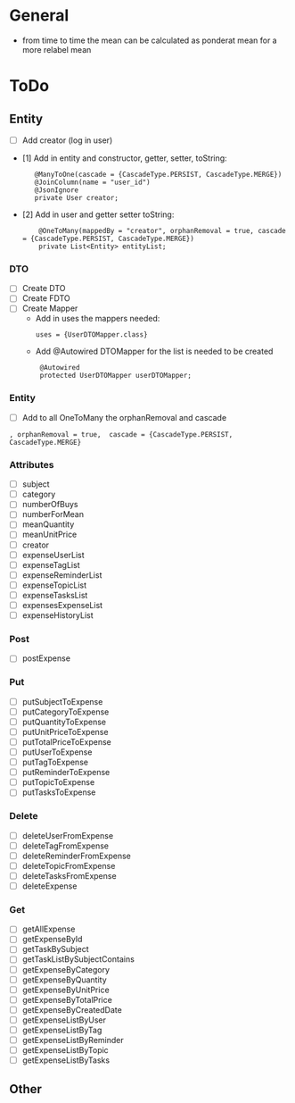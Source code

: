 # General

- from time to time the mean can be calculated as ponderat mean for a more relabel mean

# ToDo

## Entity

- [ ] Add creator (log in user)
- [1] Add in entity and constructor, getter, setter, toString:
   ```
      @ManyToOne(cascade = {CascadeType.PERSIST, CascadeType.MERGE})
      @JoinColumn(name = "user_id")
      @JsonIgnore
      private User creator;
  ```
- [2] Add in user and getter setter toString:
  ```
      @OneToMany(mappedBy = "creator", orphanRemoval = true, cascade = {CascadeType.PERSIST, CascadeType.MERGE})
      private List<Entity> entityList;
  ```

### DTO

- [ ] Create DTO
- [ ] Create FDTO
- [ ] Create Mapper
    - Add in uses the mappers needed:
      ```
      uses = {UserDTOMapper.class}
      ```
    - Add @Autowired DTOMapper for the list is needed to be created
      ```
       @Autowired
       protected UserDTOMapper userDTOMapper;
      ```

### Entity

- [ ] Add to all OneToMany the orphanRemoval and cascade

```
, orphanRemoval = true,  cascade = {CascadeType.PERSIST, CascadeType.MERGE}
```

### Attributes

- [ ] subject
- [ ] category
- [ ] numberOfBuys
- [ ] numberForMean
- [ ] meanQuantity
- [ ] meanUnitPrice
- [ ] creator
- [ ] expenseUserList
- [ ] expenseTagList
- [ ] expenseReminderList
- [ ] expenseTopicList
- [ ] expenseTasksList
- [ ] expensesExpenseList
- [ ] expenseHistoryList

### Post

- [ ] postExpense

### Put

- [ ] putSubjectToExpense
- [ ] putCategoryToExpense
- [ ] putQuantityToExpense
- [ ] putUnitPriceToExpense
- [ ] putTotalPriceToExpense
- [ ] putUserToExpense
- [ ] putTagToExpense
- [ ] putReminderToExpense
- [ ] putTopicToExpense
- [ ] putTasksToExpense

### Delete

- [ ] deleteUserFromExpense
- [ ] deleteTagFromExpense
- [ ] deleteReminderFromExpense
- [ ] deleteTopicFromExpense
- [ ] deleteTasksFromExpense
- [ ] deleteExpense

### Get

- [ ] getAllExpense
- [ ] getExpenseById
- [ ] getTaskBySubject
- [ ] getTaskListBySubjectContains
- [ ] getExpenseByCategory
- [ ] getExpenseByQuantity
- [ ] getExpenseByUnitPrice
- [ ] getExpenseByTotalPrice
- [ ] getExpenseByCreatedDate
- [ ] getExpenseListByUser
- [ ] getExpenseListByTag
- [ ] getExpenseListByReminder
- [ ] getExpenseListByTopic
- [ ] getExpenseListByTasks

## Other
